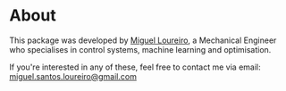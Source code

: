 # About

This package was developed by [Miguel Loureiro](https://github.com/MiguelLoureiro98), a Mechanical Engineer who specialises in control systems, machine learning and optimisation.

If you're interested in any of these, feel free to contact me via email: miguel.santos.loureiro@gmail.com